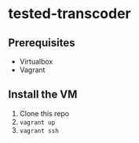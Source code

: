 # tested-transcoder

## Prerequisites

* Virtualbox
* Vagrant

## Install the VM

1. Clone this repo
2. `vagrant up`
3. `vagrant ssh`
